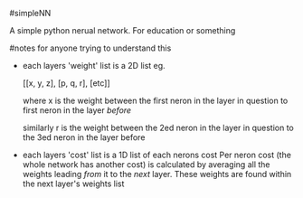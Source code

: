 #simpleNN

A simple python nerual network. For education or something



#notes for anyone trying to understand this

- each layers 'weight' list is a 2D list
  eg.

  [[x, y, z],
   [p, q, r],
   [etc]]

  where x is the weight between the first neron in the layer in question 
  to first neron in the layer _before_

  similarly r is the weight between the 2ed neron in the layer in
  question to the 3ed neron in the layer before



- each layers 'cost' list is a 1D list of each nerons cost
  Per neron cost (the whole network has another cost) is
  calculated by averaging all the weights leading _from_
  it to the _next_ layer. These weights are found within the
  next layer's weights list
